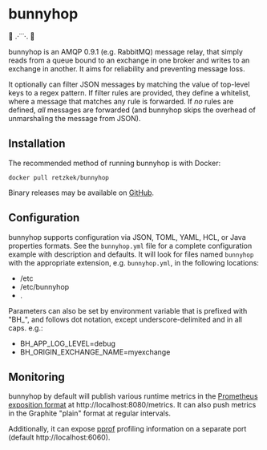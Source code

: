 # bunnyhop

🐇 .·˙˙˙·. 🐇

bunnyhop is an AMQP 0.9.1 (e.g. RabbitMQ) message relay, that simply reads from
a queue bound to an exchange in one broker and writes to an exchange in another.
It aims for reliability and preventing message loss.

It optionally can filter JSON messages by matching the value of top-level keys 
to a regex pattern. If filter rules are provided, they define a whitelist, where
a message that matches any rule is forwarded. If *no* rules are defined, *all*
messages are forwarded (and bunnyhop skips the overhead of unmarshaling the message from JSON).

## Installation

The recommended method of running bunnyhop is with Docker:

```
docker pull retzkek/bunnyhop
```

Binary releases may be available on [GitHub](https://github.com/retzkek/bunnyhop).

## Configuration

bunnyhop supports configuration via JSON, TOML, YAML, HCL, or Java properties formats.
See the `bunnyhop.yml` file for a complete configuration example with description and defaults.
It will look for files named `bunnyhop` with the appropriate extension, e.g. `bunnyhop.yml`,
in the following locations:

* /etc
* /etc/bunnyhop
* .

Parameters can also be set by environment variable that is prefixed with "BH\_", and
follows dot notation, except underscore-delimited and in all caps. e.g.:

* BH\_APP\_LOG\_LEVEL=debug
* BH\_ORIGIN\_EXCHANGE\_NAME=myexchange

## Monitoring

bunnyhop by default will publish various runtime metrics  in the 
[Prometheus exposition format](https://prometheus.io/docs/instrumenting/exposition_formats/)
at http://localhost:8080/metrics. It can also push metrics in the Graphite "plain" format at regular 
intervals.

Additionally, it can expose [pprof](https://golang.org/pkg/net/http/pprof/) profiling information 
on a separate port (default http://localhost:6060).

